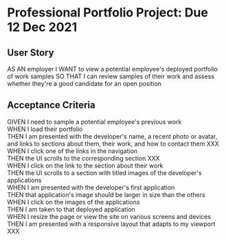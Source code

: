 # Professional Portfolio Project: Due 12 Dec 2021
## User Story
AS AN employer
I WANT to view a potential employee's deployed portfolio of work samples
SO THAT I can review samples of their work and assess whether they're a good candidate for an open position
## Acceptance Criteria
GIVEN I need to sample a potential employee's previous work
<br/>
WHEN I load their portfolio
<br/>
THEN I am presented with the developer's name, a recent photo or avatar, and links to sections about them, their work, and how to contact them XXX
<br/>
WHEN I click one of the links in the navigation
<br/>
THEN the UI scrolls to the corresponding section XXX
<br/>
WHEN I click on the link to the section about their work
<br/>
THEN the UI scrolls to a section with titled images of the developer's applications
<br/>
WHEN I am presented with the developer's first application
<br/>
THEN that application's image should be larger in size than the others
<br/>
WHEN I click on the images of the applications
<br/>
THEN I am taken to that deployed application
<br/>
WHEN I resize the page or view the site on various screens and devices
<br/>
THEN I am presented with a responsive layout that adapts to my viewport XXX